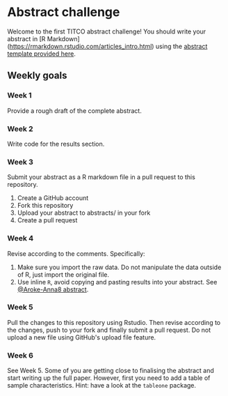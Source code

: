 # Abstract challenge
Welcome to the first TITCO abstract challenge! You should write your abstract in [R Markdown]
(https://rmarkdown.rstudio.com/articles_intro.html) using the [abstract template provided here](abstract-template.Rmd).

## Weekly goals 

### Week 1 
Provide a rough draft of the complete abstract.

### Week 2
Write code for the results section.

### Week 3
Submit your abstract as a R markdown file in a pull request to this repository.

1. Create a GitHub account
2. Fork this repository
3. Upload your abstract to abstracts/ in your fork
4. Create a pull request

### Week 4
Revise according to the comments. Specifically:

1. Make sure you import the raw data. Do not manipulate the data outside of R, just import the original file.
2. Use inline `R`, avoid copying and pasting results into your abstract. See [@Aroke-Anna8 abstract](https://github.com/titco/abstract-challenge/blob/2f4f63c807a87b16a9fbe2f8f184548e22b539a1/abstracts/Aroke-Anna8-abstract.Rmd#L262).

### Week 5
Pull the changes to this repository using Rstudio. Then revise according to the changes, push to your fork and finally submit a pull request. Do not upload a new file using GitHub's upload file feature.

### Week 6
See Week 5. Some of you are getting close to finalising the abstract and start writing up the full paper. However, first you need to add a table of sample characteristics. Hint: have a look at the `tableone` package.
